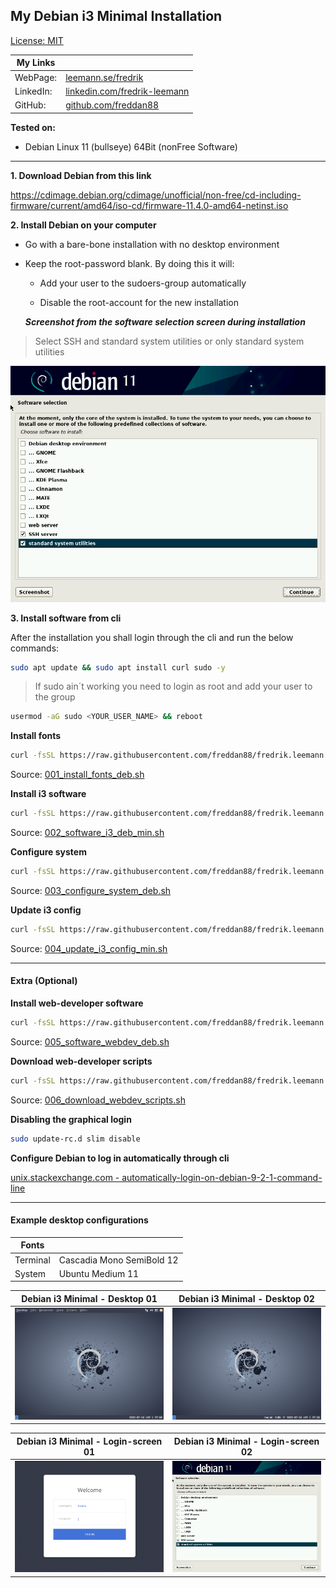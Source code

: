 ## My Debian i3 Minimal Installation

[License: MIT](https://choosealicense.com/licenses/mit)

| My Links  |                                                                                      |
| --------- | ------------------------------------------------------------------------------------ |
| WebPage:  | [leemann.se/fredrik](http://www.leemann.se/fredrik)                                  |
| LinkedIn: | [linkedin.com/fredrik-leemann](https://se.linkedin.com/in/fredrik-leemann-821b19110) |
| GitHub:   | [github.com/freddan88](https://github.com/freddan88)                                 |

**Tested on:**

- Debian Linux 11 (bullseye) 64Bit (nonFree Software)

---

**1. Download Debian from this link**

https://cdimage.debian.org/cdimage/unofficial/non-free/cd-including-firmware/current/amd64/iso-cd/firmware-11.4.0-amd64-netinst.iso

**2. Install Debian on your computer**

- Go with a bare-bone installation with no desktop environment

- Keep the root-password blank. By doing this it will:
  
  - Add your user to the sudoers-group automatically
  
  - Disable the root-account for the new installation
  
  **_Screenshot from the software selection screen during installation_**

> Select SSH and standard system utilities or only standard system utilities

![](images/i3-debian-minimal-software-selection-screen.png)

**3. Install software from cli**

After the installation you shall login through the cli and run the below commands:

```bash
sudo apt update && sudo apt install curl sudo -y
```

> If sudo ain´t working you need to login as root and add your user to the group

```bash
usermod -aG sudo <YOUR_USER_NAME> && reboot
```

**Install fonts**

```bash
curl -fsSL https://raw.githubusercontent.com/freddan88/fredrik.leemann.data/main/linux/scripts/i3-debian-minimal-install/001_install_fonts_deb.sh | sudo sh
```

Source: [001_install_fonts_deb.sh](https://github.com/freddan88/fredrik.leemann.data/blob/main/linux/scripts/i3-debian-minimal-install/001_install_fonts_deb.sh)

**Install i3 software**

```bash
curl -fsSL https://raw.githubusercontent.com/freddan88/fredrik.leemann.data/main/linux/scripts/i3-debian-minimal-install/002_software_i3_deb_min.sh | sudo sh
```

Source: [002_software_i3_deb_min.sh](https://github.com/freddan88/fredrik.leemann.data/blob/main/linux/scripts/i3-debian-minimal-install/002_software_i3_deb_min.sh)

**Configure system**

```bash
curl -fsSL https://raw.githubusercontent.com/freddan88/fredrik.leemann.data/main/linux/scripts/i3-debian-minimal-install/003_configure_system_deb.sh | sudo sh
```

Source: [003_configure_system_deb.sh](https://github.com/freddan88/fredrik.leemann.data/blob/main/linux/scripts/i3-debian-minimal-install/003_configure_system_deb.sh)

**Update i3 config**

```bash
curl -fsSL https://raw.githubusercontent.com/freddan88/fredrik.leemann.data/main/linux/scripts/i3-debian-minimal-install/004_update_i3_config_min.sh | sh
```

Source: [004_update_i3_config_min.sh](https://github.com/freddan88/fredrik.leemann.data/blob/main/linux/scripts/i3-debian-minimal-install/004_update_i3_config_min.sh)

---

#### Extra (Optional)

**Install web-developer software**

```bash
curl -fsSL https://raw.githubusercontent.com/freddan88/fredrik.leemann.data/main/linux/scripts/i3-debian-minimal-install/005_software_webdev_deb.sh | sudo sh
```

Source: [005_software_webdev_deb.sh](https://github.com/freddan88/fredrik.leemann.data/blob/main/linux/scripts/i3-debian-minimal-install/005_software_webdev_deb.sh)

**Download web-developer scripts**

```bash
curl -fsSL https://raw.githubusercontent.com/freddan88/fredrik.leemann.data/main/linux/scripts/i3-debian-minimal-install/006_download_webdev_scripts.sh | sudo sh
```

Source: [006_download_webdev_scripts.sh](https://github.com/freddan88/fredrik.leemann.data/blob/main/linux/scripts/i3-debian-minimal-install/006_download_webdev_scripts.sh)

**Disabling the graphical login**

```bash
sudo update-rc.d slim disable
```

**Configure Debian to log in automatically through cli**

[unix.stackexchange.com - automatically-login-on-debian-9-2-1-command-line](https://unix.stackexchange.com/questions/401759/automatically-login-on-debian-9-2-1-command-line)

---

#### Example desktop configurations

| Fonts    |                           |
| -------- | ------------------------- |
| Terminal | Cascadia Mono SemiBold 12 |
| System   | Ubuntu Medium 11          |

| Debian i3 Minimal - Desktop 01                       | Debian i3 Minimal - Desktop 02                       |
| ---------------------------------------------------- | ---------------------------------------------------- |
| ![](images/i3-debian-minimal-desktop-example-01.png) | ![](images/i3-debian-minimal-desktop-example-02.png) |

| Debian i3 Minimal - Login-screen 01               | Debian i3 Minimal - Login-screen 02                         |
| ------------------------------------------------- | ----------------------------------------------------------- |
| ![](images/i3-debian-minimal-graphical-login.png) | ![](images/i3-debian-minimal-software-selection-screen.png) |
